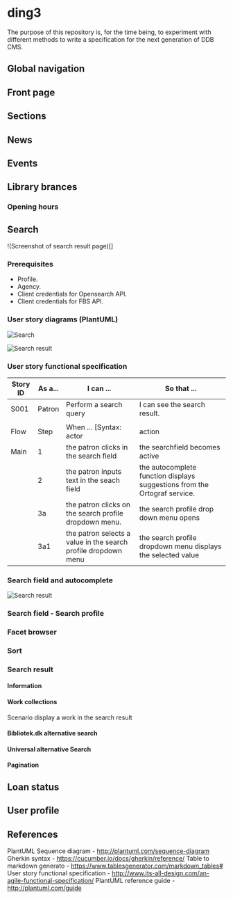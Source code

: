 # ding3

The purpose of this repository is, for the time being, to experiment with different methods to write a specification for the next generation of DDB CMS.

## Global navigation

## Front page

## Sections

## News

## Events

## Library brances

### Opening hours

## Search

!(Screenshot of search result page)[]

### Prerequisites

- Profile.
- Agency.
- Client credentials for Opensearch API.
- Client credentials for FBS API.

### User story diagrams (PlantUML)

![Search](http://www.plantuml.com/plantuml/proxy?cache=no&fmt=svg&idx=0&src=https://raw.githubusercontent.com/danskernesdigitalebibliotek/ding3/master/PlantUML_sequence-diagrams/search/PlantUML_user-story-diagrams\search.puml)

![Search result](http://www.plantuml.com/plantuml/proxy?cache=no&fmt=svg&idx=1&src=https://raw.githubusercontent.com/danskernesdigitalebibliotek/ding3/master/PlantUML_sequence-diagrams/search/PlantUML_user-story-diagrams\search.puml)

### User story functional specification

| Story ID 	| As a... 	| I can ...                                                      	| So that ...                                                               	|
|----------	|---------	|----------------------------------------------------------------	|---------------------------------------------------------------------------	|
| S001     	| Patron  	| Perform a search query                                         	| I can see the search result.                                              	|
|          	|         	|                                                                	|                                                                           	|
| Flow     	| Step    	| When ...  [Syntax: actor|action|element]                          | Then ... [Syntax: element|reaction]                                           |
| Main     	| 1       	| the patron clicks in the search field                          	| the searchfield becomes active                                            	|
|          	| 2       	| the patron inputs text in the seach field                      	| the autocomplete function displays suggestions from the Ortograf service. 	|
|          	| 3a      	| the patron clicks on the search profile dropdown menu.         	| the search profile drop down menu opens                                   	|
|          	| 3a1     	| the patron selects a value in the search profile dropdown menu 	| the search profile dropdown menu displays the selected value              	|

### Search field and autocomplete

![Search result](http://www.plantuml.com/plantuml/proxy?cache=no&fmt=svg&idx=0&src=https://raw.githubusercontent.com/danskernesdigitalebibliotek/ding3/master/PlantUML_sequence-diagrams/search/search-field-and-autocomplete.puml)

### Search field - Search profile

### Facet browser

### Sort

### Search result

#### Information

#### Work collections

Scenario display a work in the search result

#### Bibliotek.dk alternative search

#### Universal alternative Search

#### Pagination

## Loan status

## User profile

## References

PlantUML Sequence diagram - http://plantuml.com/sequence-diagram
Gherkin syntax - https://cucumber.io/docs/gherkin/reference/
Table to markdown generato - https://www.tablesgenerator.com/markdown_tables#
User story functional specification - http://www.its-all-design.com/an-agile-functional-specification/
PlantUML reference guide - http://plantuml.com/guide